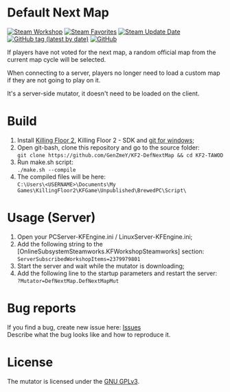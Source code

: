 # Default Next Map

[![Steam Workshop](https://img.shields.io/badge/steam-workshop-0)](https://steamcommunity.com/sharedfiles/filedetails/?id=2379979801)
[![Steam Favorites](https://img.shields.io/steam/favorites/2379979801)](https://steamcommunity.com/sharedfiles/filedetails/?id=2379979801)
[![Steam Update Date](https://img.shields.io/steam/update-date/2379979801)](https://steamcommunity.com/sharedfiles/filedetails/?id=2379979801)
[![GitHub tag (latest by date)](https://img.shields.io/github/v/tag/GenZmeY/KF2-DefNextMap)](https://github.com/GenZmeY/KF2-DefNextMap/tags)
[![GitHub](https://img.shields.io/github/license/GenZmeY/KF2-DefNextMap)](https://www.gnu.org/licenses/gpl-3.0.en.html)

If players have not voted for the next map, a random official map from the current map cycle will be selected.

When connecting to a server, players no longer need to load a custom map if they are not going to play on it.

It's a server-side mutator, it doesn't need to be loaded on the client.

# Build
1. Install [Killing Floor 2](https://store.steampowered.com/app/232090/Killing_Floor_2/), Killing Floor 2 - SDK and [git for windows](https://git-scm.com/download/win);
2. Open git-bash, clone this repository and go to the source folder:  
`git clone https://github.com/GenZmeY/KF2-DefNextMap && cd KF2-TAWOD`  
3. Run make.sh script:  
`./make.sh --compile`  
4. The compiled files will be here:  
`C:\Users\<USERNAME>\Documents\My Games\KillingFloor2\KFGame\Unpublished\BrewedPC\Script\`  

# Usage (Server)
1. Open your PCServer-KFEngine.ini / LinuxServer-KFEngine.ini;  
2. Add the following string to the [OnlineSubsystemSteamworks.KFWorkshopSteamworks] section:  
`ServerSubscribedWorkshopItems=2379979801`  
3. Start the server and wait while the mutator is downloading;  
4. Add the following line to the startup parameters and restart the server:  
`?Mutator=DefNextMap.DefNextMapMut`  

# Bug reports
If you find a bug, create new issue here: [Issues](https://github.com/GenZmeY/KF2-DefNextMap/issues)  
Describe what the bug looks like and how to reproduce it.  

# License
The mutator is licensed under the [GNU GPLv3](LICENSE).
